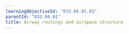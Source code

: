 ```yaml
---
learningObjectiveId: "033.04.01.03"
parentId: "033.04.01"
title: Airway routings and airspace structure
---
```

